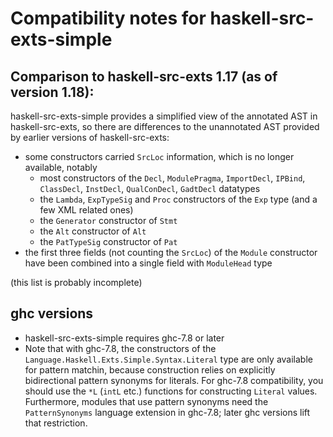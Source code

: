 # Compatibility notes for haskell-src-exts-simple

## Comparison to haskell-src-exts 1.17 (as of version 1.18):

haskell-src-exts-simple provides a simplified view of the annotated AST in haskell-src-exts, so there are differences to the unannotated AST provided by earlier versions of haskell-src-exts:

* some constructors carried `SrcLoc` information, which is no longer available, notably
  - most constructors of the `Decl`, `ModulePragma`, `ImportDecl`, `IPBind`, `ClassDecl`, `InstDecl`, `QualConDecl`, `GadtDecl` datatypes
  - the `Lambda`, `ExpTypeSig` and `Proc` constructors of the `Exp` type (and a few XML related ones)
  - the `Generator` constructor of `Stmt`
  - the `Alt` constructor of `Alt`
  - the `PatTypeSig` constructor of `Pat`
* the first three fields (not counting the `SrcLoc`) of the `Module` constructor have been combined into a single field with `ModuleHead` type

(this list is probably incomplete)

## ghc versions

* haskell-src-exts-simple requires ghc-7.8 or later
* Note that with ghc-7.8, the constructors of the `Language.Haskell.Exts.Simple.Syntax.Literal` type are only available for pattern matchin, because construction relies on explicitly bidirectional pattern synonyms for literals. For ghc-7.8 compatibility, you should use the `*L` (`intL` etc.) functions for constructing `Literal` values. Furthermore, modules that use pattern synonyms need the `PatternSynonyms` language extension in ghc-7.8; later ghc versions lift that restriction.

